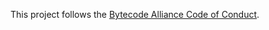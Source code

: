 This project follows the [Bytecode Alliance Code of Conduct](https://github.com/bytecodealliance/governance/blob/main/CODE_OF_CONDUCT.md).
